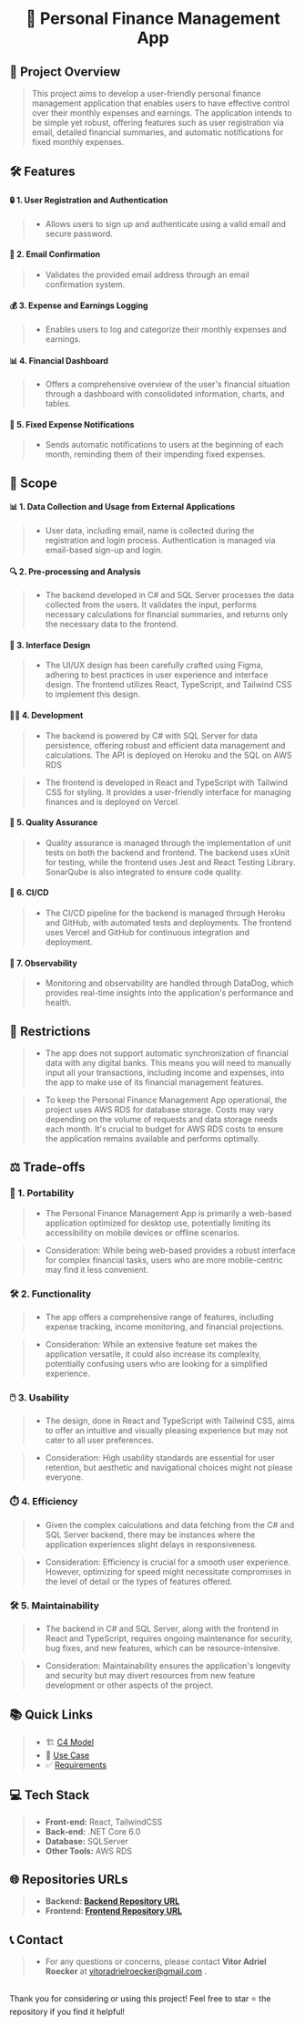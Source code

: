 <h1 align="center">🏦 Personal Finance Management App</h1>

## 📝 Project Overview
> This project aims to develop a user-friendly personal finance management application that enables users to have effective control over their monthly expenses and earnings. The application intends to be simple yet robust, offering features such as user registration via email, detailed financial summaries, and automatic notifications for fixed monthly expenses.

## 🛠️ Features

#### **🔒 1. User Registration and Authentication**
>  - Allows users to sign up and authenticate using a valid email and secure password.
#### **📧 2. Email Confirmation**
>  - Validates the provided email address through an email confirmation system.
#### **💰 3. Expense and Earnings Logging**
>  - Enables users to log and categorize their monthly expenses and earnings.
#### **📊 4. Financial Dashboard**
>  - Offers a comprehensive overview of the user's financial situation through a dashboard with consolidated information, charts, and tables.
#### **📅 5. Fixed Expense Notifications**
>  - Sends automatic notifications to users at the beginning of each month, reminding them of their impending fixed expenses.

## 🎯 Scope

#### 📊 1.  Data Collection and Usage from External Applications

> - User data, including email, name is collected during the registration and login process. Authentication is managed via email-based sign-up and login.

#### 🔍 2. Pre-processing and Analysis
> - The backend developed in C# and SQL Server processes the data collected from the users. It validates the input, performs necessary calculations for financial summaries, and returns only the necessary data to the frontend.

#### 🎨 3. Interface Design
> - The UI/UX design has been carefully crafted using Figma, adhering to best practices in user experience and interface design. The frontend utilizes React, TypeScript, and Tailwind CSS to implement this design.

#### 👨‍💻 4. Development
> - The backend is powered by C# with SQL Server for data persistence, offering robust and efficient data management and calculations. The API is deployed on Heroku and the SQL on AWS RDS

> - The frontend is developed in React and TypeScript with Tailwind CSS for styling. It provides a user-friendly interface for managing finances and is deployed on Vercel.

#### 🧪 5. Quality Assurance
> - Quality assurance is managed through the implementation of unit tests on both the backend and frontend. The backend uses xUnit for testing, while the frontend uses Jest and React Testing Library. SonarQube is also integrated to ensure code quality.

#### 🔄 6. CI/CD
> - The CI/CD pipeline for the backend is managed through Heroku and GitHub, with automated tests and deployments. The frontend uses Vercel and GitHub for continuous integration and deployment.

#### 👀 7. Observability
> - Monitoring and observability are handled through DataDog, which provides real-time insights into the application's performance and health.

## 🚫 Restrictions
> - The app does not support automatic synchronization of financial data with any digital banks. This means you will need to manually input all your transactions, including income and expenses, into the app to make use of its financial management features.

> - To keep the Personal Finance Management App operational, the project uses AWS RDS for database storage. Costs may vary depending on the volume of requests and data storage needs each month. It's crucial to budget for AWS RDS costs to ensure the application remains available and performs optimally.


## ⚖️ Trade-offs
### 📱 1. Portability
> - The Personal Finance Management App is primarily a web-based application optimized for desktop use, potentially limiting its accessibility on mobile devices or offline scenarios.

> - Consideration: While being web-based provides a robust interface for complex financial tasks, users who are more mobile-centric may find it less convenient.

### 🛠️ 2. Functionality
> - The app offers a comprehensive range of features, including expense tracking, income monitoring, and financial projections.

> - Consideration: While an extensive feature set makes the application versatile, it could also increase its complexity, potentially confusing users who are looking for a simplified experience.

### 🖱️ 3. Usability
> - The design, done in React and TypeScript with Tailwind CSS, aims to offer an intuitive and visually pleasing experience but may not cater to all user preferences.

> - Consideration: High usability standards are essential for user retention, but aesthetic and navigational choices might not please everyone.

### ⏱️ 4. Efficiency
> - Given the complex calculations and data fetching from the C# and SQL Server backend, there may be instances where the application experiences slight delays in responsiveness.

> - Consideration: Efficiency is crucial for a smooth user experience. However, optimizing for speed might necessitate compromises in the level of detail or the types of features offered.

### 🛠️ 5. Maintainability
> - The backend in C# and SQL Server, along with the frontend in React and TypeScript, requires ongoing maintenance for security, bug fixes, and new features, which can be resource-intensive.

> - Consideration: Maintainability ensures the application's longevity and security but may divert resources from new feature development or other aspects of the project.

## 📚 Quick Links
> - 🏗️ [C4 Model](/docs/C4Model/c4-models.md)
> - 🎯 [Use Case](/docs/UseCases/use-cases.md)
> - ✅ [Requirements](/docs/Requirements/requirements.md)

## 💻 Tech Stack
> - **Front-end:** React, TailwindCSS
> - **Back-end:** .NET Core 6.0
> - **Database:** SQLServer
> - **Other Tools:** AWS RDS

## 🌐 Repositories URLs
> - **Backend: [Backend Repository URL](https://github.com/VitorRoecker/expense-control-portfolio-backend)**
> - **Frontend: [Frontend Repository URL](https://github.com/VitorRoecker/expense-control-portfolio-frontend)**

## 📞 Contact
> - For any questions or concerns, please contact **Vitor Adriel Roecker** at vitoradrielroecker@gmail.com .

##
Thank you for considering or using this project! Feel free to star ⭐ the repository if you find it helpful!
